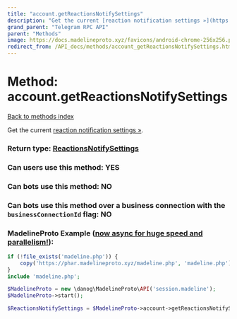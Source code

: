 ```yaml
---
title: "account.getReactionsNotifySettings"
description: "Get the current [reaction notification settings »](https://core.telegram.org/api/reactions#notifications-about-reactions)."
grand_parent: "Telegram RPC API"
parent: "Methods"
image: https://docs.madelineproto.xyz/favicons/android-chrome-256x256.png
redirect_from: /API_docs/methods/account_getReactionsNotifySettings.html
---
```

# Method: account.getReactionsNotifySettings
[Back to methods index](index.html)



Get the current [reaction notification settings »](https://core.telegram.org/api/reactions#notifications-about-reactions).



### Return type: [ReactionsNotifySettings](/API_docs/types/ReactionsNotifySettings.html)

### Can users use this method: **YES**


### Can bots use this method: **NO**


### Can bots use this method over a business connection with the `businessConnectionId` flag: **NO**


### MadelineProto Example ([now async for huge speed and parallelism!](https://docs.madelineproto.xyz/docs/ASYNC.html)):


```php
if (!file_exists('madeline.php')) {
    copy('https://phar.madelineproto.xyz/madeline.php', 'madeline.php');
}
include 'madeline.php';

$MadelineProto = new \danog\MadelineProto\API('session.madeline');
$MadelineProto->start();

$ReactionsNotifySettings = $MadelineProto->account->getReactionsNotifySettings();
```

